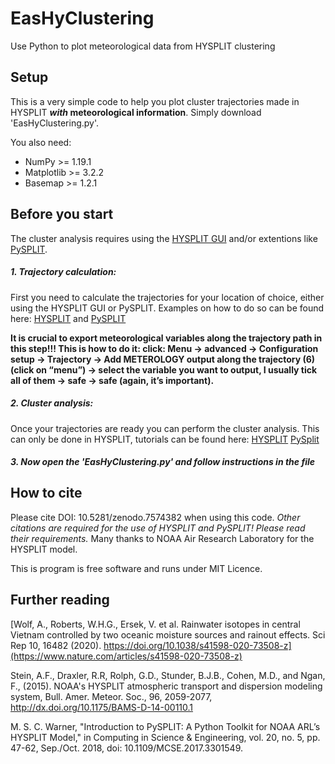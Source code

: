 # EasHyClustering
Use Python to plot meteorological data from HYSPLIT clustering

## Setup
This is a very simple code to help you plot cluster trajectories made in HYSPLIT **_with_ meteorological information**. Simply download 'EasHyClustering.py'.

You also need: 
- NumPy >= 1.19.1
- Matplotlib >= 3.2.2
- Basemap >= 1.2.1

## Before you start
The cluster analysis requires using the [HYSPLIT GUI](https://www.ready.noaa.gov/HYSPLIT.php) and/or extentions like [PySPLIT](https://github.com/mscross/pysplit). 


##### 1. Trajectory calculation:
First you need to calculate the trajectories for your location of choice, either using the HYSPLIT GUI or PySPLIT. 
Examples on how to do so can be found here:
[HYSPLIT](https://www.ready.noaa.gov/documents/Videos/Video/test_traj.mp4) and [PySPLIT](https://github.com/mscross/pysplit/blob/master/docs/examples/bulk_trajgen_example.py)

**It is crucial to export meteorological variables along the trajectory path in this step!!!
This is how to do it:
  click: Menu -> advanced -> Configuration setup -> Trajectory -> Add METEROLOGY output along the trajectory (6) (click on “menu”) 
  -> select the variable you want to output, I usually tick all of them -> safe -> safe (again, it’s important).** 



##### 2. Cluster analysis:
Once your trajectories are ready you can perform the cluster analysis. This can only be done in HYSPLIT, tutorials can be found here:
[HYSPLIT](https://www.ready.noaa.gov/documents/Videos/Video/traj_clus.mp4)
[PySplit](https://github.com/mscross/pysplit/blob/master/docs/examples/hysplit_clustering.py)


##### 3. Now open the 'EasHyClustering.py' and follow instructions in the file

## How to cite

Please cite DOI: 10.5281/zenodo.7574382 when using this code. _Other citations are required for the use of HYSPLIT and PySPLIT! Please read their requirements._
Many thanks to NOAA Air Research Laboratory for the HYSPLIT model.

This is program is free software and runs under MIT Licence.

## Further reading
[Wolf, A., Roberts, W.H.G., Ersek, V. et al. Rainwater isotopes in central Vietnam controlled by two oceanic moisture sources and rainout effects. Sci Rep 10, 16482 (2020). https://doi.org/10.1038/s41598-020-73508-z](https://www.nature.com/articles/s41598-020-73508-z)

Stein, A.F., Draxler, R.R, Rolph, G.D., Stunder, B.J.B., Cohen, M.D., and Ngan, F., (2015). NOAA's HYSPLIT atmospheric transport and dispersion modeling system, Bull. Amer. Meteor. Soc., 96, 2059-2077, http://dx.doi.org/10.1175/BAMS-D-14-00110.1

M. S. C. Warner, "Introduction to PySPLIT: A Python Toolkit for NOAA ARL’s HYSPLIT Model," in Computing in Science & Engineering, vol. 20, no. 5, pp. 47-62, Sep./Oct. 2018, doi: 10.1109/MCSE.2017.3301549.
